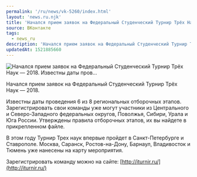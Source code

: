 ```yaml
---
permalink: '/ru/news/vk-5260/index.html'
layout: 'news.ru.njk'
title: 'Начался прием заявок на Федеральный Студенческий Турнир Трёх Наук — 2018.    Известны даты пров…'
source: ВКонтакте
tags:
  - news_ru
description: 'Начался прием заявок на Федеральный Студенческий Турнир Трёх Наук — 2018.    Известны даты пров…'
updatedAt: 1521885660
---
```

![Начался прием заявок на Федеральный Студенческий Турнир Трёх Наук — 2018.    Известны даты пров…](https://sun9-7.userapi.com/impf/c830308/v830308629/b4fb0/5JI1U2GwDtY.jpg?size=1280x1262&quality=96&sign=ae0a81af9064b98a9d9cc2f01bc2967e&c_uniq_tag=Gag4p_1tAF943tYc3bC0BuoT0eBpei7fW-RX9TonXdQ&type=album)

Начался прием заявок на Федеральный Студенческий Турнир Трёх Наук — 2018.

Известны даты проведения 6 из 8 региональных отборочных этапов. Зарегистрировать свои команды уже могут участники из Центрального и Северо-Западного федеральных округов, Поволжья, Сибири, Урала и Юга России. Утверждены правила отборочных этапов, их вы найдете в прикрепленном файле.

В этом году Турнир Трех наук впервые пройдет в Санкт-Петербурге и Ставрополе. Москва, Саранск, Ростов-на-Дону, Барнаул, Владивосток и Тюмень уже нанесены на карту мероприятия.

Зарегистрировать команду можно на сайте: [http://iturnir.ru/](http://iturnir.ru/)
